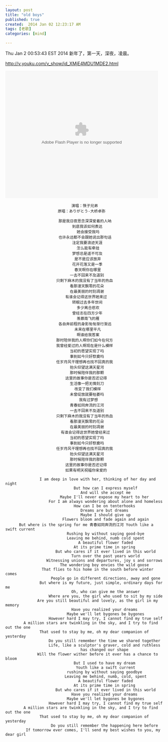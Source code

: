 ```yaml
---
layout: post
title: "old boys"
published: true
created:  2014 Jan 02 12:23:17 AM
tags: [老歌]
categories: [mind]

---
```



Thu Jan  2 00:53:43 EST 2014
新年了，第一天，深夜，凌晨。

<http://v.youku.com/v_show/id_XMjE4MDU1MDE2.html>

<embed src="http://player.youku.com/player.php/sid/XMjE4MDU1MDE2/v.swf"
allowFullScreen="true" quality="high" width="480" height="400" align="middle"
allowScriptAccess="always" type="application/x-shockwave-flash"></embed>


                                 演唱：筷子兄弟
                           原唱：ありがとう-大桥卓弥
 
                        　　那是我日夜思念深深爱着的人呐        
                              　　到底我该如何表达                    
                                　　她会接受我吗                        
                        　　也许永远都不会跟她说出那句话        
                              　　注定我要浪迹天涯                    
                                　　怎么能有牵挂                        
                              　　梦想总是遥不可及                    
                               　　是不是应该放弃                      
                              　　花开花落又是一季                    
                               　　春天啊你在哪里                      
                             　　一去不回来不及道别                  
                       　　只剩下麻木的我没有了当年的热血      
                             　　看那漫天飘零的花朵                  
                             　　在最美丽的时刻凋谢                  
                           　　有谁会记得这世界她来过              
                              　　转眼过去多年世间                    
                                　　多少离合悲欢                        
                              　　曾经志在四方少年                    
                                　　羡慕南飞的雁                        
                        　　各自奔前程的身影匆匆渐行渐远        
                               　　未来在哪里平凡                      
                                　　啊谁给我答案                        
                       　　那时陪伴我的人啊你们如今在何方      
                       　　我曾经爱过的人啊现在是什么模样      
                             　　当初的愿望实现了吗                  
                             　　事到如今只好祭奠吗                  
                       　　任岁月风干理想再也找不回真的我      
                             　　抬头仰望这满天星河                  
                             　　那时候陪伴我的那颗                  
                           　　这里的故事你是否还记得              
                             　　生活像一把无情刻刀                  
                               　　改变了我们模样                      
                             　　未曾绽放就要枯萎吗                  
                                 　　我有过梦想                          
                             　　青春如同奔流的江河                  
                             　　一去不回来不及道别                  
                       　　只剩下麻木的我没有了当年的热血      
                             　　看那漫天飘零的花朵                  
                             　　在最美丽的时刻凋谢                  
                         　　有谁会记得这世界她曾经来过          
                             　　当初的愿望实现了吗                  
                             　　事到如今只好祭奠吗                  
                       　　任岁月风干理想再也找不回真的我      
                             　　抬头仰望这满天星河                  
                             　　那时候陪伴我的那颗                  
                           　　这里的故事你是否还记得              
                           　　如果有明天祝福你亲爱的              

                   I am deep in love with her, thinking of her day and night
                                  But how can I express myself
                                     And will she accept me
                            Maybe I'll never expose my heart to her
                       For I am always wondering about alone and homeless
                                  How can I be on tenterhooks
                                     Dreams are but dreams
                                     Maybe I should give up
                             Flowers bloom and fade again and again
          But where is the spring for me 青春如同奔流的江河 Youth like a swift current
                               Rushing by without saying good-bye
                               Leaving me behind, numb cold spent
                                    A beautiful flower faded
                                  At its prime time in spring
                          But who cares if it ever lived in this world
                                 Turn over the past years world
                      Witnessing unions and departures, joy s and sorrows
                            The wondering boy envies the wild goose
                    That flies to his home in the south before winter comes
                        People go in different directions, away and gone
                   But where is my future, just simple, ordinary days for me
                                 Oh, who can give me the answer
                       Where are you, the girl who used to sit by my side
                  Are you still beautiful and lovely, as the girl in my memory
                                 Have you realized your dreams
                               Maybe we'll let bygones be bygones
                       However hard I may try, I cannot find my true self
            A million stars are twinkling in the sky, and I try to find out the one
                   That used to stay by me, oh my dear companion of yesterday
                       Do you still remember the time we shared together
                       Life, like a sculptor's graver, cold and ruthless
                                     has changed our shape
                  Will the flower wither before it ever has a chance to bloom
                                  But I used to have my dream
                                   Youth like a swift current
                               rushing by without saying goodbye
                              Leaving me behind, numb, cold, spent
                                    A beautiful flower faded
                                  At its prime time in spring
                          But who cares if it ever lived in this world
                                 Have you realized your dreams
                               Maybe we'll let bygones be bygones
                       However hard I may try, I cannot find my true self
            A million stars are twinkling in the sky, and I try to find out the one
                   That used to stay by me, oh my dear companion of yesterday
                        Do you still remember the happening here before
             If tomorrow ever comes, I'll send my best wishes to you, my dear girl

